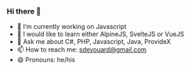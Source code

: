 ### Hi there 👋
<!--
**stephaned68/stephaned68** is a ✨ _special_ ✨ repository because its `README.md` (this file) appears on your GitHub profile.-->
- 🔭 I’m currently working on Javascript 
- 🌱 I would like to learn either AlpineJS, SvelteJS or VueJS
- 💬 Ask me about C#, PHP, Javascript, Java, ProvideX
- 📫 How to reach me: sdevouard@gmail.com
- 😄 Pronouns: he/his
